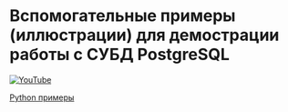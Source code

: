 # Вспомогательные примеры (иллюстрации) для демострации работы с СУБД PostgreSQL

[![YouTube](https://img.youtube.com/vi/LU3xLhvBv4g/0.jpg)](https://youtu.be/LU3xLhvBv4g "PostgreSQL. Часть 2. Язык запросов SQL")

[Python примеры](/example1)
